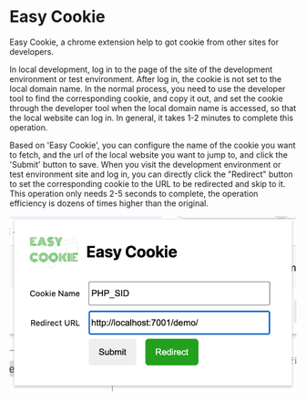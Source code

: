 # Easy Cookie

Easy Cookie, a chrome extension help to got cookie from other sites for developers.

In local development, log in to the page of the site of the development environment or test environment. After log in, the cookie is not set to the local domain name. In the normal process, you need to use the developer tool to find the corresponding cookie, and copy it out, and set the cookie through the developer tool when the local domain name is accessed, so that the local website can log in. In general, it takes 1-2 minutes to complete this operation.

Based on 'Easy Cookie', you can configure the name of the cookie you want to fetch, and the url of the local website you want to jump to, and click the 'Submit' button to save. When you visit the development environment or test environment site and log in, you can directly click the "Redirect" button to set the corresponding cookie to the URL to be redirected and skip to it. This operation only needs 2-5 seconds to complete, the operation efficiency is dozens of times higher than the original.

![Easy Cookie Setting Page](snapshots/setting.png)
